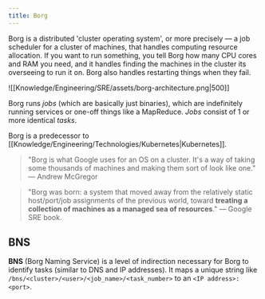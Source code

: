 ```yaml
---
title: Borg
---
```


Borg is a distributed 'cluster operating system', or more precisely — a job scheduler for a cluster of machines, that handles computing resource allocation. If you want to run something, you tell Borg how many CPU cores and RAM you need, and it handles finding the machines in the cluster its overseeing to run it on. Borg also handles restarting things when they fail.

![[Knowledge/Engineering/SRE/assets/borg-architecture.png|500]]

Borg runs *jobs* (which are basically just binaries), which are indefinitely running services or one-off things like a MapReduce. *Jobs* consist of 1 or more identical *tasks*.

Borg is a predecessor to [[Knowledge/Engineering/Technologies/Kubernetes|Kubernetes]].

> "Borg is what Google uses for an OS on a cluster. It's a way of taking some thousands of machines and making them sort of look like one." — Andrew McGregor

> "Borg was born: a system that moved away from the relatively static host/port/job assignments of the previous world, toward **treating a collection of machines as a managed sea of resources**." — Google SRE book.

## BNS
**BNS** (Borg Naming Service) is a level of indirection necessary for Borg to identify tasks (similar to DNS and IP addresses). It maps a unique string like `/bns/<cluster>/<user>/<job_name>/<task_number>` to an `<IP address>:<port>`.
